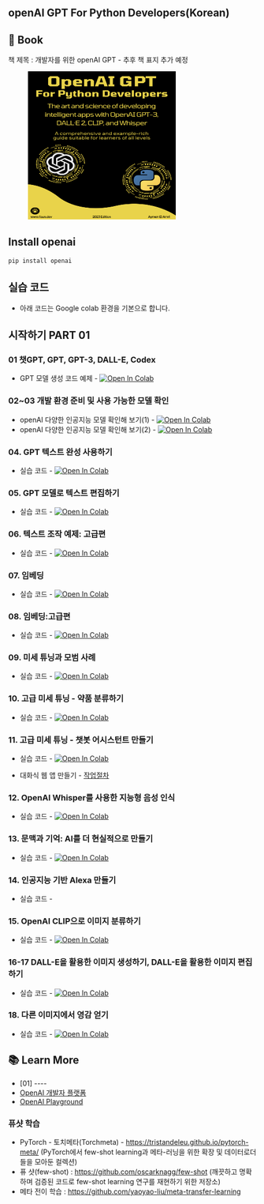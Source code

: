## openAI GPT For Python Developers(Korean)



## 🚀 Book 
책 제목 : 개발자를 위한 openAI GPT - 추후 책 표지 추가 예정

<figure>
    <img src="https://github.com/LDJWJ/openAIGPT_kor/blob/main/bookcover.png" alt="kaggle" width=300 height=300>
</figure>

## Install openai
```bash
pip install openai
```

## 실습 코드
 * 아래 코드는 Google colab 환경을 기본으로 합니다.

## 시작하기 PART 01

### 01 챗GPT, GPT, GPT-3, DALL-E, Codex 
 * GPT 모델 생성 코드 예제 - [![Open In Colab](https://colab.research.google.com/assets/colab-badge.svg)](https://colab.research.google.com/github/LDJWJ/openAIGPT_kor/blob/main/01_GPT_Example.ipynb)

### 02~03 개발 환경 준비 및 사용 가능한 모델 확인
 * openAI 다양한 인공지능 모델 확인해 보기(1) - [![Open In Colab](https://colab.research.google.com/assets/colab-badge.svg)](https://colab.research.google.com/github/LDJWJ/openAIGPT_kor/blob/main/02_prepareing_Develoment.ipynb)
 * openAI 다양한 인공지능 모델 확인해 보기(2) - [![Open In Colab](https://colab.research.google.com/assets/colab-badge.svg)](https://colab.research.google.com/github/LDJWJ/openAIGPT_kor/blob/main/03_availmodels.ipynb)

### 04. GPT 텍스트 완성 사용하기
 * 실습 코드 - [![Open In Colab](https://colab.research.google.com/assets/colab-badge.svg)](https://colab.research.google.com/github/LDJWJ/openAIGPT_kor/blob/main/04_GPT_Completion.ipynb)
 
### 05. GPT 모델로 텍스트 편집하기
 * 실습 코드 - [![Open In Colab](https://colab.research.google.com/assets/colab-badge.svg)](https://colab.research.google.com/github/LDJWJ/openAIGPT_kor/blob/main/05_TEXT_EDIT_WITH_GPT.ipynb)

### 06. 텍스트 조작 예제: 고급편
 * 실습 코드 - [![Open In Colab](https://colab.research.google.com/assets/colab-badge.svg)](https://colab.research.google.com/github/LDJWJ/openAIGPT_kor/blob/main/06_Text_Manipulation_Example.ipynb)

### 07. 임베딩
 * 실습 코드 - [![Open In Colab](https://colab.research.google.com/assets/colab-badge.svg)](https://colab.research.google.com/github/LDJWJ/openAIGPT_kor/blob/main/07_Embedding.ipynb)

### 08. 임베딩:고급편
 * 실습 코드 - [![Open In Colab](https://colab.research.google.com/assets/colab-badge.svg)](https://colab.research.google.com/github/LDJWJ/openAIGPT_kor/blob/main/08_Embedding_Advanced.ipynb)  

### 09. 미세 튜닝과 모범 사례
 * 실습 코드 - [![Open In Colab](https://colab.research.google.com/assets/colab-badge.svg)](https://colab.research.google.com/github/LDJWJ/openAIGPT_kor/blob/main/09_fine_tune.ipynb)   

### 10. 고급 미세 튜닝 - 약품 분류하기
 * 실습 코드 - [![Open In Colab](https://colab.research.google.com/assets/colab-badge.svg)](https://colab.research.google.com/github/LDJWJ/openAIGPT_kor/blob/main/10_Advanced_FineTuning.ipynb) 

### 11. 고급 미세 튜닝 - 챗봇 어시스턴트 만들기 
 * 실습 코드 - [![Open In Colab](https://colab.research.google.com/assets/colab-badge.svg)](https://colab.research.google.com/github/LDJWJ/openAIGPT_kor/blob/main/11_fineTuning_chatbot01.ipynb)
 
 * 대화식 웹 앱 만들기 - [작업절차](./webApp.md)
 
### 12. OpenAI Whisper를 사용한 지능형 음성 인식
 * 실습 코드 - [![Open In Colab](https://colab.research.google.com/assets/colab-badge.svg)](https://colab.research.google.com/github/LDJWJ/openAIGPT_kor/blob/main/12_openAI_Whisper.ipynb)
 
### 13. 문맥과 기억: AI를 더 현실적으로 만들기
 * 실습 코드 - [![Open In Colab](https://colab.research.google.com/assets/colab-badge.svg)](https://colab.research.google.com/github/LDJWJ/openAIGPT_kor/blob/main/13_Context_Memory.ipynb) 
 
### 14. 인공지능 기반 Alexa 만들기 
 * 실습 코드 - 

### 15. OpenAI CLIP으로 이미지 분류하기
 * 실습 코드 - [![Open In Colab](https://colab.research.google.com/assets/colab-badge.svg)](https://colab.research.google.com/github/LDJWJ/openAIGPT_kor/blob/main/15_OpenAI_CLIP.ipynb)
 
### 16-17 DALL-E을 활용한 이미지 생성하기, DALL-E을 활용한 이미지 편집하기
 * 실습 코드 - [![Open In Colab](https://colab.research.google.com/assets/colab-badge.svg)](https://colab.research.google.com/github/LDJWJ/openAIGPT_kor/blob/main/16_17_DALL_E.ipynb) 
 
### 18. 다른 이미지에서 영감 얻기
 * 실습 코드 - [![Open In Colab](https://colab.research.google.com/assets/colab-badge.svg)](https://colab.research.google.com/github/LDJWJ/openAIGPT_kor/blob/main/18_Image_Make_Variation.ipynb) 

## 📚 Learn More
 - [01] ----
 - [OpenAI 개발자 플랫폼](https://platform.openai.com/)
 - [OpenAI Playground](https://platform.openai.com/playground)

### 퓨샷 학습
  - PyTorch - 토치메타(Torchmeta) - https://tristandeleu.github.io/pytorch-meta/ (PyTorch에서 few-shot learning과 메타-러닝을 위한 확장 및 데이터로더들을 모아둔 컬렉션)
  - 퓨 샷(few-shot) : https://github.com/oscarknagg/few-shot (깨끗하고 명확하며 검증된 코드로 few-shot learning 연구를 재현하기 위한 저장소)
  - 메타 전이 학습 : https://github.com/yaoyao-liu/meta-transfer-learning

